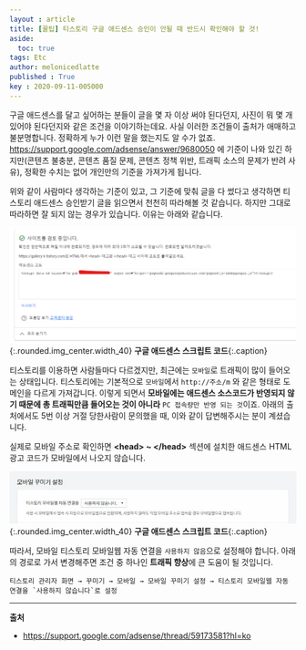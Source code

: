 ```yaml
---
layout : article
title: [꿀팁] 티스토리 구글 애드센스 승인이 안될 때 반드시 확인해야 할 것!
aside:
  toc: true
tags: Etc 
author: melonicedlatte
published : True
key : 2020-09-11-005000
---
```


구글 애드센스를 달고 싶어하는 분들이 글을 몇 자 이상 써야 된다던지, 사진이 뭐 몇 개 있어야 된다던지와 같은 조건을 이야기하는데요. 사실 이러한 조건들이 출처가 애매하고 불분명합니다. 정확하게 누가 이런 말을 했는지도 알 수가 없죠. https://support.google.com/adsense/answer/9680050 에 기준이 나와 있긴 하지만(콘텐츠 불충분, 콘텐츠 품질 문제, 콘텐츠 정책 위반, 트래픽 소스의 문제가 반려 사유), 정확한 수치는 없어 개인만의 기준을 가져가게 됩니다.

위와 같이 사람마다 생각하는 기준이 있고, 그 기준에 맞춰 글을 다 썼다고 생각하면 티스토리 애드센스 승인받기 글을 읽으면서 천천히 따라해볼 것 같습니다. 하지만 그대로 따라하면 잘 되지 않는 경우가 있습니다. 이유는 아래와 같습니다.

![image](/assets/images/202009/adsense_page.png){:.rounded.img_center.width_40}
**구글 애드센스 스크립트 코드**{:.caption}

티스토리를 이용하면 사람들마다 다르겠지만, 최근에는 `모바일`로 트래픽이 많이 들어오는 상태입니다. 티스토리에는 기본적으로 `모바일`에서 `http://주소/m` 와 같은 형태로 도메인을 다르게 가져갑니다. 이렇게 되면서 **모바일에는 애드센스 소스코드가 반영되지 않기 때문에 총 트래픽만큼 들어오는 것이 아니라** `PC 접속량만 반영 되는 것`이죠. 아래의 출처에서도 5번 이상 거절 당한사람이 문의했을 때, 이와 같이 답변해주시는 분이 계셨습니다.

실제로 모바일 주소로 확인하면 **\<head> ~ \</head>** 섹션에 설치한 애드센스 HTML 광고 코드가 모바일에서 나오지 않습니다.

![image](/assets/images/202009/mobile_setting.jpg){:.rounded.img_center.width_40}
**구글 애드센스 스크립트 코드**{:.caption}

따라서, 모바일 티스토리 모바일웹 자동 연결을 `사용하지 않음`으로 설정해야 합니다. 아래의 경로로 가서 변경해주면 조건 중 하나인 **트래픽 향상**에 큰 도움이 될 것입니다.

~~~ 
티스토리 관리자 화면 → 꾸미기 → 모바일 → 모바일 꾸미기 설정 → 티스토리 모바일웹 자동 연결을 `사용하지 않습니다`로 설정
~~~

---
**출처**
- https://support.google.com/adsense/thread/59173581?hl=ko
